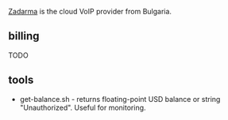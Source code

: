 <a href="http://bit.ly/1xVbcjk">Zadarma</a> is the cloud VoIP provider from Bulgaria.

## billing
TODO

## tools
- get-balance.sh - returns floating-point USD balance or string "Unauthorized". Useful for monitoring.
